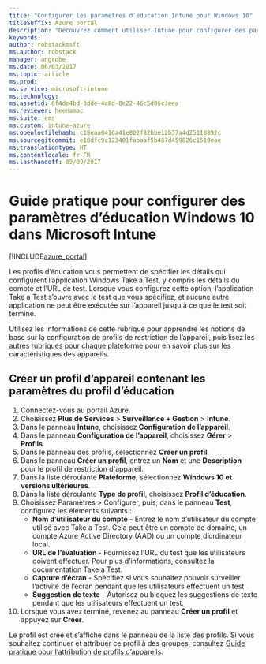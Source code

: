 ```yaml
---
title: "Configurer les paramètres d’éducation Intune pour Windows 10"
titleSuffix: Azure portal
description: "Découvrez comment utiliser Intune pour configurer des paramètres d’éducation sur les appareils Windows 10 que vous gérez."
keywords: 
author: robstackmsft
ms.author: robstack
manager: angrobe
ms.date: 06/03/2017
ms.topic: article
ms.prod: 
ms.service: microsoft-intune
ms.technology: 
ms.assetid: 6f4de4bd-3dde-4a8d-8e22-46c5d06c3eea
ms.reviewer: heenamac
ms.suite: ems
ms.custom: intune-azure
ms.openlocfilehash: c18eaa0416a41e802f82bbe12b57a4d25118892c
ms.sourcegitcommit: e10dfc9c123401fabaaf5b487d459826c1510eae
ms.translationtype: HT
ms.contentlocale: fr-FR
ms.lasthandoff: 09/09/2017
---
```

# <a name="how-to-configure-windows-10-education-settings-in-microsoft-intune"></a>Guide pratique pour configurer des paramètres d’éducation Windows 10 dans Microsoft Intune

[!INCLUDE[azure_portal](./includes/azure_portal.md)]

Les profils d’éducation vous permettent de spécifier les détails qui configurent l’application Windows Take a Test, y compris les détails du compte et l’URL de test. Lorsque vous configurez cette option, l’application Take a Test s’ouvre avec le test que vous spécifiez, et aucune autre application ne peut être exécutée sur l’appareil jusqu'à ce que le test soit terminé.

Utilisez les informations de cette rubrique pour apprendre les notions de base sur la configuration de profils de restriction de l’appareil, puis lisez les autres rubriques pour chaque plateforme pour en savoir plus sur les caractéristiques des appareils.

## <a name="create-a-device-profile-containing-education-profile-settings"></a>Créer un profil d’appareil contenant les paramètres du profil d’éducation

1. Connectez-vous au portail Azure.
2. Choisissez **Plus de Services** > **Surveillance + Gestion** > **Intune**.
3. Dans le panneau **Intune**, choisissez **Configuration de l’appareil**.
2. Dans le panneau **Configuration de l’appareil**, choisissez **Gérer** > **Profils**.
3. Dans le panneau des profils, sélectionnez **Créer un profil**.
4. Dans le panneau **Créer un profil**, entrez un **Nom** et une **Description** pour le profil de restriction d'appareil.
5. Dans la liste déroulante **Plateforme**, sélectionnez **Windows 10 et versions ultérieures**.
6. Dans la liste déroulante **Type de profil**, choisissez **Profil d’éducation**. 
7. Choisissez Paramètres > Configurer, puis, dans le panneau **Test**, configurez les éléments suivants :
    - **Nom d’utilisateur du compte** - Entrez le nom d’utilisateur du compte utilisé avec Take a Test. Cela peut être un compte de domaine, un compte Azure Active Directory (AAD) ou un compte d’ordinateur local.
    - **URL de l’évaluation** - Fournissez l’URL du test que les utilisateurs doivent effectuer. Pour plus d’informations, consultez la documentation Take a Test.
    - **Capture d’écran** - Spécifiez si vous souhaitez pouvoir surveiller l’activité de l’écran pendant que les utilisateurs effectuent un test.
    - **Suggestion de texte** - Autorisez ou bloquez les suggestions de texte pendant que les utilisateurs effectuent un test.
8. Lorsque vous avez terminé, revenez au panneau **Créer un profil** et appuyez sur **Créer**.

Le profil est créé et s’affiche dans le panneau de la liste des profils.
Si vous souhaitez continuer et attribuer ce profil à des groupes, consultez [Guide pratique pour l’attribution de profils d’appareils](device-profile-assign.md).




